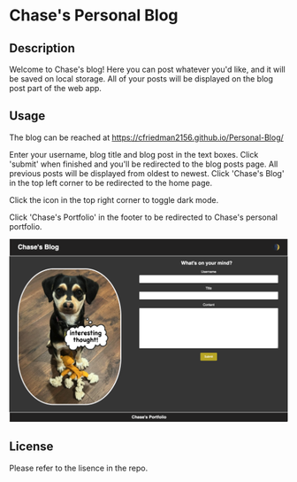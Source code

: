 # Chase's Personal Blog

## Description

Welcome to Chase's blog! Here you can post whatever you'd like, and it will be saved on local storage. All of your posts will be displayed on the blog post part of the web app.

## Usage

The blog can be reached at https://cfriedman2156.github.io/Personal-Blog/

Enter your username, blog title and blog post in the text boxes. Click 'submit' when finished and you'll be redirected to the blog posts page. All previous posts will be displayed from oldest to newest. Click 'Chase's Blog' in the top left corner to be redirected to the home page.

Click the icon in the top right corner to toggle dark mode.

Click 'Chase's Portfolio' in the footer to be redirected to Chase's personal portfolio.


![Website screenshot](assets/images/home-screenshot.png)


## License

Please refer to the lisence in the repo.
